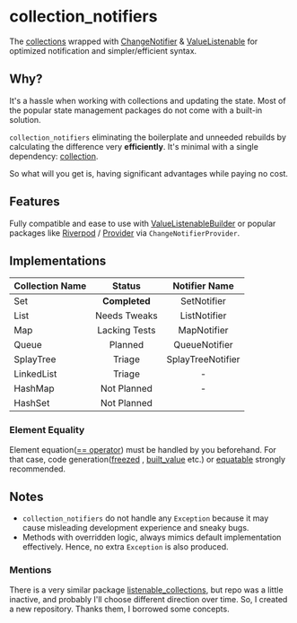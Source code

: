# collection_notifiers

The [collections](https://api.dart.dev/stable/dart-collection/dart-collection-library.html) wrapped
with [ChangeNotifier](https://api.flutter.dev/flutter/foundation/ChangeNotifier-class.html)
& [ValueListenable](https://api.flutter.dev/flutter/foundation/ValueListenable-class.html) for optimized notification
and simpler/efficient syntax.

## Why?

It's a hassle when working with collections and updating the state. Most of the popular state management packages do not
come with a built-in solution.

`collection_notifiers` eliminating the boilerplate and unneeded rebuilds by calculating the difference very
**efficiently**. It's minimal with a single dependency: [collection](https://pub.dev/packages/collection).

So what will you get is, having significant advantages while paying no cost.

## Features

Fully compatible and ease to use
with [ValueListenableBuilder](https://api.flutter.dev/flutter/widgets/ValueListenableBuilder-class.html) or popular
packages
like [Riverpod](https://pub.dev/documentation/flutter_riverpod/latest/flutter_riverpod/ChangeNotifierProvider-class.html)
/ [Provider](https://pub.dev/documentation/provider/latest/provider/ChangeNotifierProvider-class.html)
via `ChangeNotifierProvider`.

## Implementations

| Collection Name |    Status     |   Notifier Name   |
|-----------------|:-------------:|:-----------------:|
| Set             | **Completed** |    SetNotifier    |  
| List            | Needs Tweaks  |   ListNotifier    |
| Map             | Lacking Tests |    MapNotifier    |
| Queue           |    Planned    |   QueueNotifier   |
| SplayTree       |    Triage     | SplayTreeNotifier |
| LinkedList      |    Triage     |         -         |
| HashMap         |  Not Planned  |         -         |
| HashSet         |  Not Planned  |                   |

### Element Equality

Element equation([== operator](https://api.dart.dev/stable/2.13.4/dart-core/Object/operator_equals.html)) must be
handled by you beforehand. For that case, code generation([freezed](https://pub.dev/packages/freezed)
, [built_value](https://pub.dev/packages/built_value) etc.) or [equatable](https://pub.dev/packages/equatable) strongly
recommended.

## Notes

* `collection_notifiers` do not handle any `Exception` because it may cause misleading development experience and sneaky
  bugs.
* Methods with overridden logic, always mimics default implementation effectively. Hence, no extra `Exception` is also
  produced.

### Mentions

There is a very similar package [listenable_collections](https://github.com/escamoteur/listenable_collections), but repo
was a little inactive, and probably I'll choose different direction over time. So, I created a new repository. Thanks
them, I borrowed some concepts.
